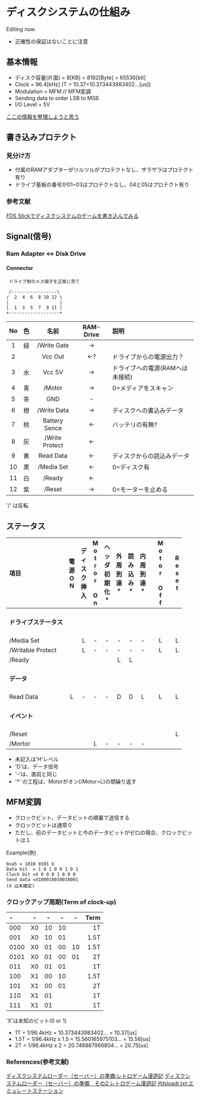 # ディスクシステムの仕組み
Editing now.

* 正確性の保証はないことに注意

## 基本情報
* ディスク容量(片面) = 8[KB] = 8192[Byte] = 65536[bit] 
* Clock = 96.4[kHz] (T = 10.37=10.373443983402...[us])
* Modulation = MFM  // MFM変調
* Sending data to order LSB to MSB
* I/O Level = 5V

[ここの情報を整理しようと思う](http://kitahei88.blog.fc2.com/blog-category-4-2.html)
## 書き込みプロテクト
### 見分け方
- 付属のRAMアダプターがツルツルがプロテクトなし、ザラザラはプロテクト有り
- ドライブ基板の番号が01~03はプロテクトなし、04と05はプロテクト有り

### 参考文献
[FDS Stickでディスクシステムのゲームを書き込んでみる](https://ameblo.jp/koudaken7777/entry-12648274550.html)

## Signal(信号)
### Ram Adapter <-> Disk Drive
#### Connector

```
 ドライブ側のメス端子を正面に見て

 /-----------------\
/  2  4  6  8 10 12 \
|                   |
|  1  3  5  7  9 11 |
+-------------------+

```

|No|色|名前|RAM-Drive|説明|
|:-:|:-:|:-:|:-:|:-|
|1|緑|/Write Gate|->||
|2||Vcc Out|<-?|ドライブからの電源出力？|
|3|水|Vcc 5V|->|ドライブへの電源(RAMへは未接続)|
|4|青|/Motor|->|0=メディアをスキャン|
|5|茶|GND|-||
|6|橙|/Write Data|->|ディスクへの書込みデータ|
|7|桃|Battery Sence|<-|バッテリの有無?|
|8|灰|/Write Protect|<-||
|9|黄|Read Data|<-|ディスクからの読込みデータ|
|10|黒|/Media Set|<-|0=ディスク有|
|11|白|/Ready|<-||
|12|紫|/Reset|->|0=モーターを止める|

'/' は反転

## ステータス

|項目|電<br>源<br>O<br>N|デ<br>ィ<br>ス<br>ク<br>挿<br>入|M<br>o<br>t<br>r<br>o<br>r<br> <br>O<br>n|ヘ<br>ッ<br>ダ<br>初<br>期<br>化<br>*|外<br>周<br>到<br>達<br>*|読<br>み<br>込<br>み<br>*|内<br>周<br>到<br>達<br>*||M<br>o<br>t<br>o<br>r<br> <br>O<br>f<br>f||R<br>e<br>s<br>e<br>t|
|:-|:-:|:-:|:-:|:-:|:-:|:-:|:-:|:-:|:-:|:-:|:-:|
|<h4>ドライブステータス</h4>||||||||||||
|/Media Set||L|-|-|-|-|-||L||L|
|/Writable Protect||L|-|-|-|-|-||L||L|
|/Ready|||||L|L||||||
|<h4>データ</h4>||||||||||||
|Read Data|L|-|-|-|D|D|L||L||L|
|<h4>イベント</h4>||||||||||||
|/Reset|||||||||||L|
|/Mortor|||L|-|-|-|-|||||

- 未記入は'H'レベル
- 'D'は、データ信号
- '-'は、直前と同じ
- '*' の工程は、Motorがオン(/Motor=L)の間繰り返す

## MFM変調
* クロックビット、データビットの順番で送信する
* クロックビットは通常０
* ただし、前のデータビットと今のデータビットがゼロの場合、クロックビットは１

Example(例)

```
0xa5 = 1010 0101 b
Data bit  = 1 0 1 0 0 1 0 1
Clock bit =X 0 0 0 1 0 0 0
Send data =X100010010010001
(X は未確定)
```

### クロックアップ周期(Term of clock-up)

|-|-|-|-|-|Term|
|:-|:-:|:-:|:-:|:-:|-:|
|000|X0|10|10||1T|
|001|X0|10|01||1.5T|
|0100|X0|01|00|10|1.5T|
|0101|X0|01|00|01|2T|
|011|X0|01|01||1T|
|100|X1|00|10||1.5T|
|101|X1|00|01||2T|
|110|X1|01|||1T|
|111|X1|01|||1T|
'X'は未知のビット(0 or 1)

* 1T = 1/96.4kHz = 10.373443983402... = 10.37[us]
* 1.5T = 1/96.4kHz x 1.5 = 15.560165975103... = 15.56[us]
* 2T = 1/96.4kHz x 2 = 20.746887966804... = 20.75[us]


### References(参考文献)
[ディスクシステムローダー（セーバー）の準備:レトロゲーム漫遊記](http://kitahei88.blog.fc2.com/blog-entry-102.html)
[ディスクシステムローダー（セーバー）の準備　その2:レトロゲーム漫遊記](http://kitahei88.blog.fc2.com/blog-entry-103.html#more)
[jfdsloadr.txt:エミュレートステーション](http://www.emusta.net/jfdsloadr.txt)

